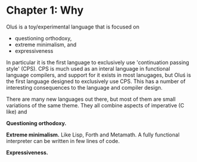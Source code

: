 # Chapter 1: Why

Oluś is a toy/experimental language that is focused on

* questioning orthodoxy,
* extreme minimalism, and
* expressiveness

In particular it is the first language to exclusively use 'continuation passing style' (CPS). CPS is much used as an interal language in functional language compilers, and support for it exists in most lanugages, but Oluś is the first language designed to exclusively use CPS. This has a number of interesting consequences to the language and compiler design.

There are many new languages out there, but most of them are small variations of the same theme. They all combine aspects of imperative (C like) and 

**Questioning orthodoxy.**

**Extreme minimalism.** Like Lisp, Forth and Metamath. A fully functional interpreter can be written in few lines of code.

**Expressiveness.**
